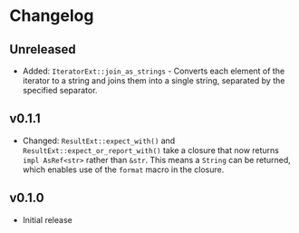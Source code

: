 # Changelog

## Unreleased

- Added: `IteratorExt::join_as_strings` - Converts each element of the iterator to a string and joins them into a single string, separated by the specified separator.

## v0.1.1

- Changed: `ResultExt::expect_with()` and `ResultExt::expect_or_report_with()` take a closure that now returns `impl AsRef<str>` rather than `&str`. This means a `String` can be returned, which enables use of the `format` macro in the closure.

## v0.1.0

- Initial release
